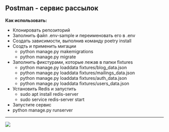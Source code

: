   **Postman** - сервис рассылок
  ---
**Как использовать:**
+ Клонировать репозиторий
+ Заполнить файл .env-sample и переименовать его в .env
+ Создать зависимости, выполнив команду poetry install
+ Создть и применить мигации 
  + python manage.py makemigrations
  + python manage.py migrate
+ Заполнить фикстурами, которые лежав в папки fixtures
  + python manage.py loaddata fixtures/blog_data.json
  + python manage.py loaddata fixtures/mailings_data.json
  + python manage.py loaddata fixtures/auth_data.json
  + python manage.py loaddata fixtures/users_data.json
+ Установить Redis и запустить
  + sudo apt install redis-server
  + sudo service redis-server start
 + Запустите сервис
  + python manage.py runserver


___
![](https://centereng.ru/wp-content/uploads/2021/09/imejl-marketing.jpg)
